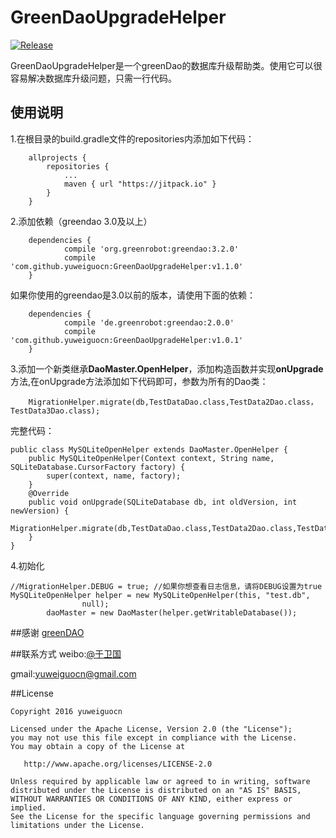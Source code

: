 # GreenDaoUpgradeHelper

[![Release](https://jitpack.io/v/yuweiguocn/GreenDaoUpgradeHelper.svg)](https://jitpack.io/#yuweiguocn/GreenDaoUpgradeHelper)

GreenDaoUpgradeHelper是一个greenDao的数据库升级帮助类。使用它可以很容易解决数据库升级问题，只需一行代码。

## 使用说明

1.在根目录的build.gradle文件的repositories内添加如下代码：
```
	allprojects {
		repositories {
			...
			maven { url "https://jitpack.io" }
		}
	}
```

2.添加依赖（greendao 3.0及以上）
```
	dependencies {
	        compile 'org.greenrobot:greendao:3.2.0'
	        compile 'com.github.yuweiguocn:GreenDaoUpgradeHelper:v1.1.0'
	}
```
如果你使用的greendao是3.0以前的版本，请使用下面的依赖：
```
	dependencies {
	        compile 'de.greenrobot:greendao:2.0.0'
	        compile 'com.github.yuweiguocn:GreenDaoUpgradeHelper:v1.0.1'
	}
```

3.添加一个新类继承**DaoMaster.OpenHelper**，添加构造函数并实现**onUpgrade**方法,在onUpgrade方法添加如下代码即可，参数为所有的Dao类：  
```
	MigrationHelper.migrate(db,TestDataDao.class,TestData2Dao.class，TestData3Dao.class);
```
完整代码：  
```
public class MySQLiteOpenHelper extends DaoMaster.OpenHelper {
    public MySQLiteOpenHelper(Context context, String name, SQLiteDatabase.CursorFactory factory) {
        super(context, name, factory);
    }
    @Override
    public void onUpgrade(SQLiteDatabase db, int oldVersion, int newVersion) {
        MigrationHelper.migrate(db,TestDataDao.class,TestData2Dao.class,TestData3Dao.class);
    }
}

```  

4.初始化

```
//MigrationHelper.DEBUG = true; //如果你想查看日志信息，请将DEBUG设置为true
MySQLiteOpenHelper helper = new MySQLiteOpenHelper(this, "test.db",
                null);
        daoMaster = new DaoMaster(helper.getWritableDatabase());
```


##感谢
[greenDAO](https://github.com/greenrobot/greenDAO)


##联系方式
weibo:[@于卫国](http://weibo.com/weiguo58)

gmail:[yuweiguocn@gmail.com](mailto:yuweiguocn@gmail.com)


##License 
```  
Copyright 2016 yuweiguocn

Licensed under the Apache License, Version 2.0 (the "License");
you may not use this file except in compliance with the License.
You may obtain a copy of the License at

   http://www.apache.org/licenses/LICENSE-2.0

Unless required by applicable law or agreed to in writing, software
distributed under the License is distributed on an "AS IS" BASIS,
WITHOUT WARRANTIES OR CONDITIONS OF ANY KIND, either express or implied.
See the License for the specific language governing permissions and
limitations under the License.
```
